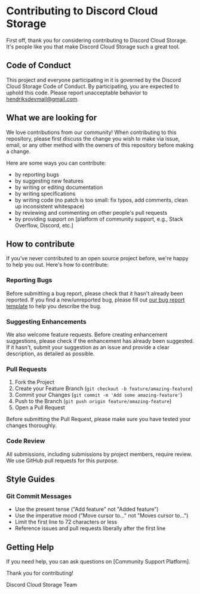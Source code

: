 # Contributing to Discord Cloud Storage

First off, thank you for considering contributing to Discord Cloud Storage. It's people like you that make Discord Cloud Storage such a great tool.

## Code of Conduct

This project and everyone participating in it is governed by the Discord Cloud Storage Code of Conduct. By participating, you are expected to uphold this code. Please report unacceptable behavior to hendriksdevmail@gmail.com.

## What we are looking for

We love contributions from our community! When contributing to this repository, please first discuss the change you wish to make via issue, email, or any other method with the owners of this repository before making a change.

Here are some ways you can contribute:

- by reporting bugs
- by suggesting new features
- by writing or editing documentation
- by writing specifications
- by writing code (no patch is too small: fix typos, add comments, clean up inconsistent whitespace)
- by reviewing and commenting on other people's pull requests
- by providing support on [platform of community support, e.g., Stack Overflow, Discord, etc.]

## How to contribute

If you've never contributed to an open source project before, we're happy to help you out. Here's how to contribute:

### Reporting Bugs

Before submitting a bug report, please check that it hasn't already been reported. If you find a new/unreported bug, please fill out [our bug report template](https://github.com/hendrikbgr/discord-cloud-storage/blob/master/.github/ISSUE_TEMPLATE/bug_report.md) to help you describe the bug.

### Suggesting Enhancements

We also welcome feature requests. Before creating enhancement suggestions, please check if the enhancement has already been suggested. If it hasn't, submit your suggestion as an issue and provide a clear description, as detailed as possible.

### Pull Requests

1. Fork the Project
2. Create your Feature Branch (`git checkout -b feature/amazing-feature`)
3. Commit your Changes (`git commit -m 'Add some amazing-feature'`)
4. Push to the Branch (`git push origin feature/amazing-feature`)
5. Open a Pull Request

Before submitting the Pull Request, please make sure you have tested your changes thoroughly.

### Code Review

All submissions, including submissions by project members, require review. We use GitHub pull requests for this purpose.

## Style Guides

### Git Commit Messages

- Use the present tense ("Add feature" not "Added feature")
- Use the imperative mood ("Move cursor to..." not "Moves cursor to...")
- Limit the first line to 72 characters or less
- Reference issues and pull requests liberally after the first line

## Getting Help

If you need help, you can ask questions on [Community Support Platform].

Thank you for contributing!

Discord Cloud Storage Team

